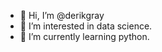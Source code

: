 - 👋 Hi, I’m @derikgray
- 👀 I’m interested in data science.
- 🌱 I’m currently learning python.

<!---
derikgray/derikgray is a ✨ special ✨ repository because its `README.md` (this file) appears on your GitHub profile.
You can click the Preview link to take a look at your changes.
--->
